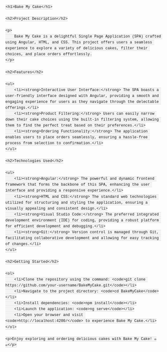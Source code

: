 <!DOCTYPE html>
<html lang="en">
<head>
    <meta charset="UTF-8">
    <meta name="viewport" content="width=device-width, initial-scale=1.0">
    <title>Bake My Cake</title>
    <style>
        body {
            font-family: 'Arial', sans-serif;
            line-height: 1.6;
            margin: 20px;
        }
        h1 {
            color: #4CAF50;
        }
        h2 {
            color: #333;
        }
        p {
            color: #555;
        }
        code {
            background-color: #f4f4f4;
            padding: 2px 6px;
            border: 1px solid #ddd;
            border-radius: 4px;
            font-family: 'Courier New', monospace;
        }
    </style>
</head>
<body>

    <h1>Bake My Cake</h1>

    <h2>Project Description</h2>

    <p>
        Bake My Cake is a delightful Single Page Application (SPA) crafted using Angular, HTML, and CSS. This project offers users a seamless experience to explore a variety of delicious cakes, filter their choices, and place orders effortlessly.
    </p>

    <h2>Features</h2>

    <ul>
        <li><strong>Interactive User Interface:</strong> The SPA boasts a user-friendly interface designed with Angular, providing a smooth and engaging experience for users as they navigate through the delectable offerings.</li>
        <li><strong>Product Filtering:</strong> Users can easily narrow down their cake choices using the built-in filtering system, allowing them to find the perfect treat based on their preferences.</li>
        <li><strong>Ordering Functionality:</strong> The application enables users to place orders seamlessly, ensuring a hassle-free process from selection to confirmation.</li>
    </ul>

    <h2>Technologies Used</h2>

    <ul>
        <li><strong>Angular:</strong> The powerful and dynamic frontend framework that forms the backbone of this SPA, enhancing the user interface and providing a responsive experience.</li>
        <li><strong>HTML and CSS:</strong> The standard web technologies utilized for structuring and styling the application, ensuring a visually appealing and consistent design.</li>
        <li><strong>Visual Studio Code:</strong> The preferred integrated development environment (IDE) for coding, providing a robust platform for efficient development and debugging.</li>
        <li><strong>Git:</strong> Version control is managed through Git, facilitating collaborative development and allowing for easy tracking of changes.</li>
    </ul>

    <h2>Getting Started</h2>

    <ol>
        <li>Clone the repository using the command: <code>git clone https://github.com/your-username/BakeMyCake.git</code></li>
        <li>Navigate to the project directory: <code>cd BakeMyCake</code></li>
        <li>Install dependencies: <code>npm install</code></li>
        <li>Launch the application: <code>ng serve</code></li>
        <li>Open your browser and visit <code>http://localhost:4200/</code> to experience Bake My Cake.</li>
    </ol>

    <p>Enjoy exploring and ordering delicious cakes with Bake My Cake! 🍰✨</p>

</body>
</html>
